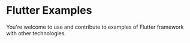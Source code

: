 # Flutter Examples

You're welcome to use and contribute to examples of Flutter framework with other technologies.
